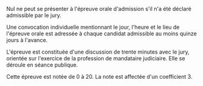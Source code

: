  Nul ne peut se présenter à l'épreuve orale d'admission s'il n'a été déclaré admissible par le jury.


Une convocation individuelle mentionnant le jour, l'heure et le lieu de l'épreuve orale est adressée à chaque candidat admissible au moins quinze jours à l'avance.


L'épreuve est constituée d'une discussion de trente minutes avec le jury, orientée sur l'exercice de la profession de mandataire judiciaire. Elle se déroule en séance publique.


Cette épreuve est notée de 0 à 20. La note est affectée d'un coefficient 3.  



